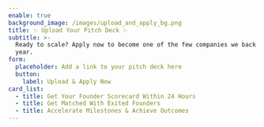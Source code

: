 ```yaml
---
enable: true
background_image: /images/upload_and_apply_bg.png
title: ✨ Upload Your Pitch Deck ✨
subtitle: >-
  Ready to scale? Apply now to become one of the few companies we back each
  year.
form:
  placeholder: Add a link to your pitch deck here
  button:
    label: Upload & Apply Now
card_list:
  - title: Get Your Founder Scorecard Within 24 Hours
  - title: Get Matched With Exited Founders
  - title: Accelerate Milestones & Achieve Outcomes
---
```


